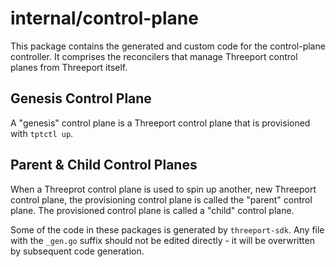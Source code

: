 # internal/control-plane

This package contains the generated and custom code for the control-plane controller.  It
comprises the reconcilers that manage Threeport control planes from Threeport
itself.

## Genesis Control Plane

A "genesis" control plane is a Threeport control plane that is provisioned with
`tptctl up`.

## Parent & Child Control Planes

When a Threeprot control plane is used to spin up another, new Threeport control
plane, the provisioning control plane is called the "parent" control plane.  The
provisioned control plane is called a "child" control plane.

Some of the code in these packages is generated by `threeport-sdk`.  Any
file with the `_gen.go` suffix should not be edited directly - it will be
overwritten by subsequent code generation.

